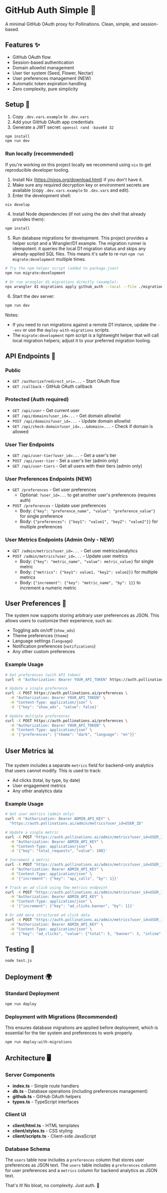# GitHub Auth Simple 🔐

A minimal GitHub OAuth proxy for Pollinations. Clean, simple, and session-based.

## Features ✨

- GitHub OAuth flow
- Session-based authentication
- Domain allowlist management
- User tier system (Seed, Flower, Nectar)
- User preferences management (NEW)
- Automatic token expiration handling
- Zero complexity, pure simplicity

## Setup 🚀

1. Copy `.dev.vars.example` to `.dev.vars`
2. Add your GitHub OAuth app credentials
3. Generate a JWT secret: `openssl rand -base64 32`

```bash
npm install
npm run dev
```

### Run locally (recommended)

If you're working on this project locally we recommend using `nix` to get reproducible developer tooling.

1. Install Nix (https://nixos.org/download.html) if you don't have it.
2. Make sure any required decryption key or environment secrets are available (copy `.dev.vars.example` to `.dev.vars` and edit).
3. Enter the development shell:

```bash
nix develop
```

4. Install Node dependencies (if not using the dev shell that already provides them):

```bash
npm install
```

5. Run database migrations for development. This project provides a helper script and a Wrangler/D1 example. The migration runner is idempotent: it queries the local D1 migration status and skips any already-applied SQL files.
  This means it's safe to re-run `npm run migrate:development` multiple times.

```bash
# Try the npm helper script (added to package.json)
npm run migrate:development

# Or run wrangler d1 migrations directly (example):
npx wrangler d1 migrations apply github_auth --local --file ./migrations/001_init.sql
```

6. Start the dev server:

```bash
npm run dev
```

Notes:
- If you need to run migrations against a remote D1 instance, update the `--env` or use the `deploy-with-migrations` scripts.
- The `migrate:development` npm script is a lightweight helper that will call local migration helpers; adjust it to your preferred migration tooling.

## API Endpoints 📡

### Public
- `GET /authorize?redirect_uri=...` - Start OAuth flow
- `GET /callback` - GitHub OAuth callback

### Protected (Auth required)
- `GET /api/user` - Get current user
- `GET /api/domains?user_id=...` - Get domain allowlist
- `POST /api/domains?user_id=...` - Update domain allowlist
- `GET /api/check-domain?user_id=...&domain=...` - Check if domain is allowed

### User Tier Endpoints
- `GET /api/user-tier?user_id=...` - Get a user's tier
- `POST /api/user-tier` - Set a user's tier (admin only)
- `GET /api/user-tiers` - Get all users with their tiers (admin only)

### User Preferences Endpoints (NEW)
- `GET /preferences` - Get user preferences
  - Optional: `?user_id=...` to get another user's preferences (requires auth)
- `POST /preferences` - Update user preferences
  - Body: `{"key": "preference_name", "value": "preference_value"}` for single preference
  - Body: `{"preferences": {"key1": "value1", "key2": "value2"}}` for multiple preferences

### User Metrics Endpoints (Admin Only - NEW)
- `GET /admin/metrics?user_id=...` - Get user metrics/analytics
- `POST /admin/metrics?user_id=...` - Update user metrics
  - Body: `{"key": "metric_name", "value": metric_value}` for single metric
  - Body: `{"metrics": {"key1": value1, "key2": value2}}` for multiple metrics
  - Body: `{"increment": {"key": "metric_name", "by": 1}}` to increment a numeric metric

## User Preferences 🎨

The system now supports storing arbitrary user preferences as JSON. This allows users to customize their experience, such as:
- Toggling ads on/off (`show_ads`)
- Theme preferences (`theme`)
- Language settings (`language`)
- Notification preferences (`notifications`)
- Any other custom preferences

### Example Usage

```bash
# Get preferences (with API token)
curl -H "Authorization: Bearer YOUR_API_TOKEN" https://auth.pollinations.ai/preferences

# Update a single preference
curl -X POST https://auth.pollinations.ai/preferences \
  -H "Authorization: Bearer YOUR_API_TOKEN" \
  -H "Content-Type: application/json" \
  -d '{"key": "show_ads", "value": false}'

# Update multiple preferences
curl -X POST https://auth.pollinations.ai/preferences \
  -H "Authorization: Bearer YOUR_API_TOKEN" \
  -H "Content-Type: application/json" \
  -d '{"preferences": {"theme": "dark", "language": "en"}}'
```

## User Metrics 📊

The system includes a separate `metrics` field for backend-only analytics that users cannot modify. This is used to track:
- Ad clicks (total, by type, by date)
- User engagement metrics
- Any other analytics data

### Example Usage

```bash
# Get user metrics (admin only)
curl -H "Authorization: Bearer ADMIN_API_KEY" \
  "https://auth.pollinations.ai/admin/metrics?user_id=USER_ID"

# Update a single metric
curl -X POST "https://auth.pollinations.ai/admin/metrics?user_id=USER_ID" \
  -H "Authorization: Bearer ADMIN_API_KEY" \
  -H "Content-Type: application/json" \
  -d '{"key": "total_requests", "value": 100}'

# Increment a metric
curl -X POST "https://auth.pollinations.ai/admin/metrics?user_id=USER_ID" \
  -H "Authorization: Bearer ADMIN_API_KEY" \
  -H "Content-Type: application/json" \
  -d '{"increment": {"key": "api_calls", "by": 1}}'

# Track an ad click using the metrics endpoint
curl -X POST "https://auth.pollinations.ai/admin/metrics?user_id=USER_ID" \
  -H "Authorization: Bearer ADMIN_API_KEY" \
  -H "Content-Type: application/json" \
  -d '{"increment": {"key": "ad_clicks.banner", "by": 1}}'

# Or add more structured ad click data
curl -X POST "https://auth.pollinations.ai/admin/metrics?user_id=USER_ID" \
  -H "Authorization: Bearer ADMIN_API_KEY" \
  -H "Content-Type: application/json" \
  -d '{"key": "ad_clicks", "value": {"total": 5, "banner": 3, "inline": 2, "last_click": "2025-06-05"}}'
```

## Testing 🧪

```bash
node test.js
```

## Deployment 🌍

### Standard Deployment
```bash
npm run deploy
```

### Deployment with Migrations (Recommended)
This ensures database migrations are applied before deployment, which is essential for the tier system and preferences to work properly.

```bash
npm run deploy:with-migrations
```

## Architecture 🖥️

### Server Components
- **index.ts** - Simple route handlers
- **db.ts** - Database operations (including preferences management)
- **github.ts** - GitHub OAuth helpers
- **types.ts** - TypeScript interfaces

### Client UI
- **client/html.ts** - HTML templates
- **client/styles.ts** - CSS styling
- **client/scripts.ts** - Client-side JavaScript

### Database Schema
The `users` table now includes a `preferences` column that stores user preferences as JSON text.
The `users` table includes a `preferences` column for user preferences and a `metrics` column for backend analytics as JSON text.

That's it! No bloat, no complexity. Just auth. 🎯
